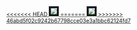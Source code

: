 <a href="https://i90rr.github.io/index.html">
<<<<<<< HEAD
   <img src="https://raw.githubusercontent.com/i90rr/i90rr.github.io/master/resources/loading-screen-another-day.gif" border="5">
=======
<img src="https://raw.githubusercontent.com/i90rr/i90rr.github.io/master/resources/loading-screen-another-day.gif" border="5">
>>>>>>> 46abd5f02c9242b67798cce03e3a1bbc62124fd7
</a>
